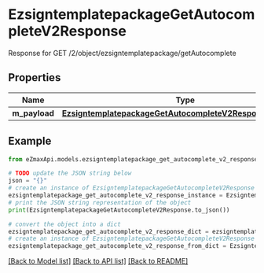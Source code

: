 # EzsigntemplatepackageGetAutocompleteV2Response

Response for GET /2/object/ezsigntemplatepackage/getAutocomplete

## Properties

Name | Type | Description | Notes
------------ | ------------- | ------------- | -------------
**m_payload** | [**EzsigntemplatepackageGetAutocompleteV2ResponseMPayload**](EzsigntemplatepackageGetAutocompleteV2ResponseMPayload.md) |  | 

## Example

```python
from eZmaxApi.models.ezsigntemplatepackage_get_autocomplete_v2_response import EzsigntemplatepackageGetAutocompleteV2Response

# TODO update the JSON string below
json = "{}"
# create an instance of EzsigntemplatepackageGetAutocompleteV2Response from a JSON string
ezsigntemplatepackage_get_autocomplete_v2_response_instance = EzsigntemplatepackageGetAutocompleteV2Response.from_json(json)
# print the JSON string representation of the object
print(EzsigntemplatepackageGetAutocompleteV2Response.to_json())

# convert the object into a dict
ezsigntemplatepackage_get_autocomplete_v2_response_dict = ezsigntemplatepackage_get_autocomplete_v2_response_instance.to_dict()
# create an instance of EzsigntemplatepackageGetAutocompleteV2Response from a dict
ezsigntemplatepackage_get_autocomplete_v2_response_from_dict = EzsigntemplatepackageGetAutocompleteV2Response.from_dict(ezsigntemplatepackage_get_autocomplete_v2_response_dict)
```
[[Back to Model list]](../README.md#documentation-for-models) [[Back to API list]](../README.md#documentation-for-api-endpoints) [[Back to README]](../README.md)


